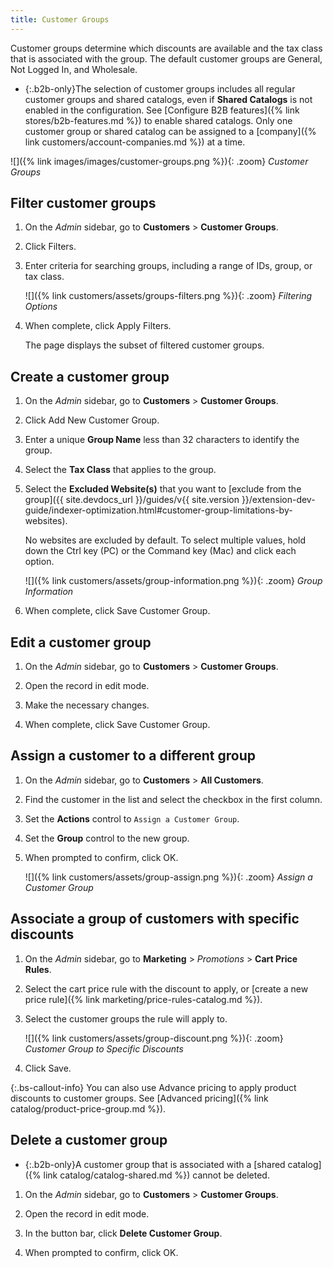 ```yaml
---
title: Customer Groups
---
```


Customer groups determine which discounts are available and the tax class that is associated with the group. The default customer groups are General, Not Logged In, and Wholesale.

- {:.b2b-only}The selection of customer groups includes all regular customer groups and shared catalogs, even if **Shared Catalogs** is not enabled in the configuration. See [Configure B2B features]({% link stores/b2b-features.md %}) to enable shared catalogs. Only one customer group or shared catalog can be assigned to a [company]({% link customers/account-companies.md %}) at a time.

![]({% link images/images/customer-groups.png %}){: .zoom}
_Customer Groups_

## Filter customer groups

1. On the _Admin_ sidebar, go to **Customers** > **Customer Groups**.

1. Click <span class="btn">Filters</span>.

1. Enter criteria for searching groups, including a range of IDs, group, or tax class.

   ![]({% link customers/assets/groups-filters.png %}){: .zoom}
   _Filtering Options_

1. When complete, click <span class="btn">Apply Filters</span>.

   The page displays the subset of filtered customer groups.

## Create a customer group

1. On the _Admin_ sidebar, go to **Customers** > **Customer Groups**.

1. Click <span class="btn">Add New Customer Group</span>.

1. Enter a unique **Group Name** less than 32 characters to identify the group.

1. Select the **Tax Class** that applies to the group.

1. Select the **Excluded Website(s)** that you want to [exclude from the group]({{ site.devdocs_url }}/guides/v{{ site.version }}/extension-dev-guide/indexer-optimization.html#customer-group-limitations-by-websites).

   No websites are excluded by default. To select multiple values, hold down the Ctrl key (PC) or the Command key (Mac) and click each option.

   ![]({% link customers/assets/group-information.png %}){: .zoom}
   _Group Information_

1. When complete, click <span class="btn">Save Customer Group</span>.

## Edit a customer group

1. On the _Admin_ sidebar, go to **Customers** > **Customer Groups**.

1. Open the record in edit mode.

1. Make the necessary changes.

1. When complete, click <span class="btn">Save Customer Group</span>.

## Assign a customer to a different group

1. On the _Admin_ sidebar, go to **Customers** > **All Customers**.

1. Find the customer in the list and select the checkbox in the first column.

1. Set the **Actions** control to `Assign a Customer Group`.

1. Set the **Group** control to the new group.

1. When prompted to confirm, click <span class="btn">OK</span>.

   ![]({% link customers/assets/group-assign.png %}){: .zoom}
   _Assign a Customer Group_

## Associate a group of customers with specific discounts

1. On the _Admin_ sidebar, go to **Marketing** > _Promotions_ > **Cart Price Rules**.

1. Select the cart price rule with the discount to apply, or [create a new price rule]({% link marketing/price-rules-catalog.md %}).

1. Select the customer groups the rule will apply to.

   ![]({% link customers/assets/group-discount.png %}){: .zoom}
   _Customer Group to Specific Discounts_

1. Click <span class="btn">Save</span>.

{:.bs-callout-info}
You can also use Advance pricing to apply product discounts to customer groups. See [Advanced pricing]({% link catalog/product-price-group.md %}).

## Delete a customer group

- {:.b2b-only}A customer group that is associated with a [shared catalog]({% link catalog/catalog-shared.md %}) cannot be deleted.

1. On the _Admin_ sidebar, go to **Customers** > **Customer Groups**.

1. Open the record in edit mode.

1. In the button bar, click **Delete Customer Group**.

1. When prompted to confirm, click <span class="btn">OK</span>.
